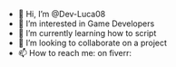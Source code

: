 - 👋 Hi, I’m @Dev-Luca08
- 👀 I’m interested in Game Developers
- 🌱 I’m currently learning how to script
- 💞️ I’m looking to collaborate on a project
- 📫 How to reach me: on fiverr: 


